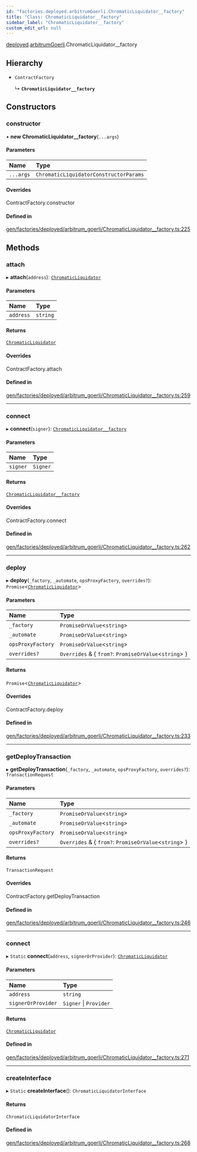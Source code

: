 ```yaml
---
id: "factories.deployed.arbitrumGoerli.ChromaticLiquidator__factory"
title: "Class: ChromaticLiquidator__factory"
sidebar_label: "ChromaticLiquidator__factory"
custom_edit_url: null
---
```


[deployed](../namespaces/factories.deployed.md).[arbitrumGoerli](../namespaces/factories.deployed.arbitrumGoerli.md).ChromaticLiquidator__factory

## Hierarchy

- `ContractFactory`

  ↳ **`ChromaticLiquidator__factory`**

## Constructors

### constructor

• **new ChromaticLiquidator__factory**(`...args`)

#### Parameters

| Name | Type |
| :------ | :------ |
| `...args` | `ChromaticLiquidatorConstructorParams` |

#### Overrides

ContractFactory.constructor

#### Defined in

[gen/factories/deployed/arbitrum_goerli/ChromaticLiquidator__factory.ts:225](https://github.com/chromatic-protocol/sdk/blob/27a986d/src/gen/factories/deployed/arbitrum_goerli/ChromaticLiquidator__factory.ts#L225)

## Methods

### attach

▸ **attach**(`address`): [`ChromaticLiquidator`](../interfaces/deployed.arbitrumGoerli.ChromaticLiquidator.md)

#### Parameters

| Name | Type |
| :------ | :------ |
| `address` | `string` |

#### Returns

[`ChromaticLiquidator`](../interfaces/deployed.arbitrumGoerli.ChromaticLiquidator.md)

#### Overrides

ContractFactory.attach

#### Defined in

[gen/factories/deployed/arbitrum_goerli/ChromaticLiquidator__factory.ts:259](https://github.com/chromatic-protocol/sdk/blob/27a986d/src/gen/factories/deployed/arbitrum_goerli/ChromaticLiquidator__factory.ts#L259)

___

### connect

▸ **connect**(`signer`): [`ChromaticLiquidator__factory`](factories.deployed.arbitrumGoerli.ChromaticLiquidator__factory.md)

#### Parameters

| Name | Type |
| :------ | :------ |
| `signer` | `Signer` |

#### Returns

[`ChromaticLiquidator__factory`](factories.deployed.arbitrumGoerli.ChromaticLiquidator__factory.md)

#### Overrides

ContractFactory.connect

#### Defined in

[gen/factories/deployed/arbitrum_goerli/ChromaticLiquidator__factory.ts:262](https://github.com/chromatic-protocol/sdk/blob/27a986d/src/gen/factories/deployed/arbitrum_goerli/ChromaticLiquidator__factory.ts#L262)

___

### deploy

▸ **deploy**(`_factory`, `_automate`, `opsProxyFactory`, `overrides?`): `Promise`<[`ChromaticLiquidator`](../interfaces/deployed.arbitrumGoerli.ChromaticLiquidator.md)\>

#### Parameters

| Name | Type |
| :------ | :------ |
| `_factory` | `PromiseOrValue`<`string`\> |
| `_automate` | `PromiseOrValue`<`string`\> |
| `opsProxyFactory` | `PromiseOrValue`<`string`\> |
| `overrides?` | `Overrides` & { `from?`: `PromiseOrValue`<`string`\>  } |

#### Returns

`Promise`<[`ChromaticLiquidator`](../interfaces/deployed.arbitrumGoerli.ChromaticLiquidator.md)\>

#### Overrides

ContractFactory.deploy

#### Defined in

[gen/factories/deployed/arbitrum_goerli/ChromaticLiquidator__factory.ts:233](https://github.com/chromatic-protocol/sdk/blob/27a986d/src/gen/factories/deployed/arbitrum_goerli/ChromaticLiquidator__factory.ts#L233)

___

### getDeployTransaction

▸ **getDeployTransaction**(`_factory`, `_automate`, `opsProxyFactory`, `overrides?`): `TransactionRequest`

#### Parameters

| Name | Type |
| :------ | :------ |
| `_factory` | `PromiseOrValue`<`string`\> |
| `_automate` | `PromiseOrValue`<`string`\> |
| `opsProxyFactory` | `PromiseOrValue`<`string`\> |
| `overrides?` | `Overrides` & { `from?`: `PromiseOrValue`<`string`\>  } |

#### Returns

`TransactionRequest`

#### Overrides

ContractFactory.getDeployTransaction

#### Defined in

[gen/factories/deployed/arbitrum_goerli/ChromaticLiquidator__factory.ts:246](https://github.com/chromatic-protocol/sdk/blob/27a986d/src/gen/factories/deployed/arbitrum_goerli/ChromaticLiquidator__factory.ts#L246)

___

### connect

▸ `Static` **connect**(`address`, `signerOrProvider`): [`ChromaticLiquidator`](../interfaces/deployed.arbitrumGoerli.ChromaticLiquidator.md)

#### Parameters

| Name | Type |
| :------ | :------ |
| `address` | `string` |
| `signerOrProvider` | `Signer` \| `Provider` |

#### Returns

[`ChromaticLiquidator`](../interfaces/deployed.arbitrumGoerli.ChromaticLiquidator.md)

#### Defined in

[gen/factories/deployed/arbitrum_goerli/ChromaticLiquidator__factory.ts:271](https://github.com/chromatic-protocol/sdk/blob/27a986d/src/gen/factories/deployed/arbitrum_goerli/ChromaticLiquidator__factory.ts#L271)

___

### createInterface

▸ `Static` **createInterface**(): `ChromaticLiquidatorInterface`

#### Returns

`ChromaticLiquidatorInterface`

#### Defined in

[gen/factories/deployed/arbitrum_goerli/ChromaticLiquidator__factory.ts:268](https://github.com/chromatic-protocol/sdk/blob/27a986d/src/gen/factories/deployed/arbitrum_goerli/ChromaticLiquidator__factory.ts#L268)
